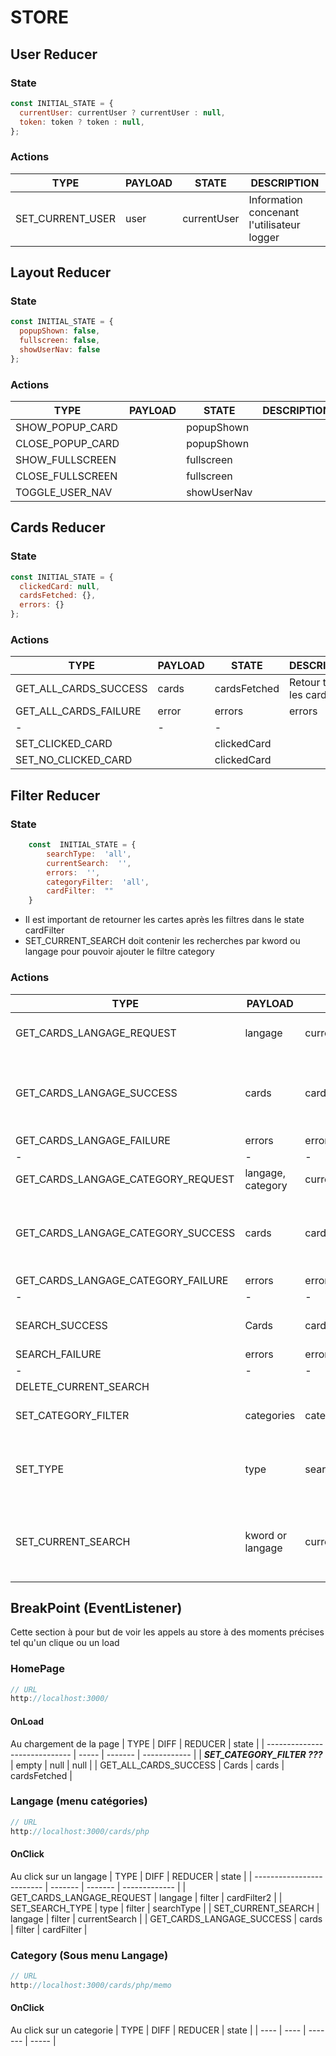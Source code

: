

# STORE
## User Reducer
### State
```javascript
const INITIAL_STATE = {
  currentUser: currentUser ? currentUser : null,
  token: token ? token : null,
};
```
### Actions
| TYPE             | PAYLOAD | STATE       | DESCRIPTION                                |
| ---------------- | ------- | ----------- | ------------------------------------------ |
| SET_CURRENT_USER | user    | currentUser | Information concenant l'utilisateur logger |




## Layout Reducer
### State
```javascript
const INITIAL_STATE = {
  popupShown: false,
  fullscreen: false,
  showUserNav: false
};
```
### Actions
| TYPE             | PAYLOAD | STATE       | DESCRIPTION |
| ---------------- | ------- | ----------- | ----------- |
| SHOW_POPUP_CARD  |         | popupShown  |             |
| CLOSE_POPUP_CARD |         | popupShown  |             |
| SHOW_FULLSCREEN  |         | fullscreen  |
| CLOSE_FULLSCREEN |         | fullscreen  |
| TOGGLE_USER_NAV  |         | showUserNav |




## Cards Reducer
### State
```javascript
const INITIAL_STATE = {
  clickedCard: null,
  cardsFetched: {},
  errors: {}
};
```
### Actions
| TYPE                  | PAYLOAD | STATE        | DESCRIPTION             |
| --------------------- | ------- | ------------ | ----------------------- |
| GET_ALL_CARDS_SUCCESS | cards   | cardsFetched | Retour toutes les cards |
| GET_ALL_CARDS_FAILURE | error   | errors       | errors                  |
| -                     | -       | -            |                         |
| SET_CLICKED_CARD      |         | clickedCard  |
| SET_NO_CLICKED_CARD   |         | clickedCard  |






## Filter Reducer
### State
```javascript
	const  INITIAL_STATE = {
		searchType:  'all',
		currentSearch:  '',
		errors:  '',
		categoryFilter:  'all',
		cardFilter:  ""
	}
```
- Il est important de retourner les cartes après les filtres dans le state cardFilter
- SET_CURRENT_SEARCH doit contenir les recherches par kword ou langage pour pouvoir ajouter le filtre category
### Actions
| TYPE                               | PAYLOAD           | STATE                        | DESCRIPTION                                                                 |
| ---------------------------------- | ----------------- | ---------------------------- | --------------------------------------------------------------------------- |
| GET_CARDS_LANGAGE_REQUEST          | langage           | currentSearch                | Return le langage choisi                                                    |
| GET_CARDS_LANGAGE_SUCCESS          | cards             | cardFilter                   | Return  de la liste des cartes par le back après l'ajoute de filtre langage |
| GET_CARDS_LANGAGE_FAILURE          | errors            | errors                       | errors                                                                      |
| -                                  | -                 | -                            |                                                                             |
| GET_CARDS_LANGAGE_CATEGORY_REQUEST | langage, category | currentSearch,categoryFilter | set langage et category                                                     |
| GET_CARDS_LANGAGE_CATEGORY_SUCCESS | cards             | cardFilter                   | Return  de la liste des cartes par le back après l'ajoute de filtre         |
| GET_CARDS_LANGAGE_CATEGORY_FAILURE | errors            | errors                       | errors                                                                      |
| -                                  | -                 | -                            |                                                                             |
| SEARCH_SUCCESS                     | Cards             | cardFilter                   | Retour des cartes après la recherche                                        |
| SEARCH_FAILURE                     | errors            | errors                       | errors                                                                      |
| -                                  | -                 | -                            |      -                                                                      |
| DELETE_CURRENT_SEARCH              |                   |                              |                                                                             |
| SET_CATEGORY_FILTER                | categories        | categoryFilter               | Applique la categorie voulu                                                 |
| SET_TYPE                           | type              | searchType                   | Applique le type voulu (ALL, LANGAGE, SEARCH)                               |
| SET_CURRENT_SEARCH                 | kword  or langage | currentSearch                | Stock la valeur de la recherche et retour les cartes si elle trouve         |

## BreakPoint (EventListener)
Cette section à pour but de voir les appels au store à des moments précises tel qu'un clique ou un load

### HomePage
```javascript
// URL
http://localhost:3000/
```
#### OnLoad
Au chargement de la page
| TYPE                          | DIFF  | REDUCER | state        |
| ----------------------------- | ----- | ------- | ------------ |
| ***SET_CATEGORY_FILTER ???*** | empty | null    | null         |
| GET_ALL_CARDS_SUCCESS         | Cards | cards   | cardsFetched |


###  Langage (menu catégories)
```javascript
// URL
http://localhost:3000/cards/php
```
#### OnClick
Au click sur un langage
| TYPE                      | DIFF    | REDUCER | state         |
| ------------------------- | ------- | ------- | ------------- |
| GET_CARDS_LANGAGE_REQUEST | langage | filter  | cardFilter2   |
| SET_SEARCH_TYPE           | type    | filter  | searchType    |
| SET_CURRENT_SEARCH        | langage | filter  | currentSearch |
| GET_CARDS_LANGAGE_SUCCESS | cards   | filter  | cardFilter    |

###  Category (Sous menu Langage)
```javascript
// URL
http://localhost:3000/cards/php/memo
```
#### OnClick
Au click sur un categorie
| TYPE | DIFF | REDUCER | state |
| ---- | ---- | ------- | ----- |
